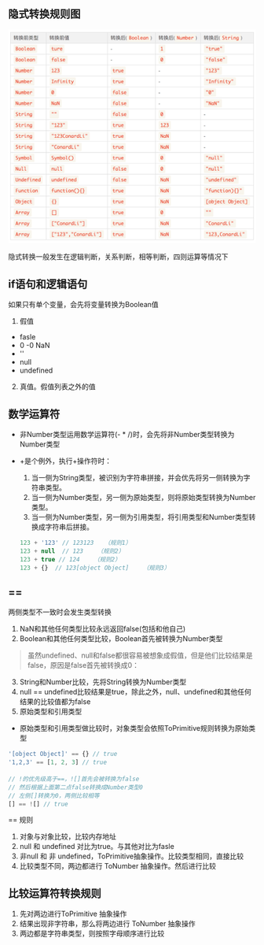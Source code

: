## 隐式转换规则图
![隐式转换规则图](隐式转换规则图.jpg)

隐式转换一般发生在逻辑判断，关系判断，相等判断，四则运算等情况下

##  if语句和逻辑语句
如果只有单个变量，会先将变量转换为Boolean值
1. 假值
- fasle
- 0 -0 NaN
- ''
- null
- undefined

2. 真值。假值列表之外的值

## 数学运算符
* 非Number类型运用数学运算符(- * /)时，会先将非Number类型转换为Number类型
* +是个例外，执行+操作符时：
   1. 当一侧为String类型，被识别为字符串拼接，并会优先将另一侧转换为字符串类型。
   2. 当一侧为Number类型，另一侧为原始类型，则将原始类型转换为Number类型。
   3. 当一侧为Number类型，另一侧为引用类型，将引用类型和Number类型转换成字符串后拼接。

   ```js
   123 + '123' // 123123   （规则1）
   123 + null  // 123    （规则2）
   123 + true // 124    （规则2）
   123 + {}  // 123[object Object]    （规则3）
   ```


## ==
两侧类型不一致时会发生类型转换
1. NaN和其他任何类型比较永远返回false(包括和他自己)
2. Boolean和其他任何类型比较，Boolean首先被转换为Number类型
  > 虽然undefined、null和false都很容易被想象成假值，但是他们比较结果是false，原因是false首先被转换成0：
3. String和Number比较，先将String转换为Number类型
4. null == undefined比较结果是true，除此之外，null、undefined和其他任何结果的比较值都为false
5. 原始类型和引用类型
  - 原始类型和引用类型做比较时，对象类型会依照ToPrimitive规则转换为原始类型
  ```js
  '[object Object]' == {} // true
  '1,2,3' == [1, 2, 3] // true

  // !的优先级高于==，![]首先会被转换为false
  // 然后根据上面第二点false转换成Number类型0
  // 左侧[]转换为0，两侧比较相等
  [] == ![] // true
  ```


  == 规则
1. 对象与对象比较，比较内存地址
2. null 和 undefined 对比为true。与其他对比为fasle
3. 非null 和 非 undefined，ToPrimitive抽象操作。比较类型相同，直接比较
4. 比较类型不同，两边都进行 ToNumber 抽象操作。然后进行比较

## 比较运算符转换规则
1. 先对两边进行ToPrimitive 抽象操作
2. 结果出现非字符串，那么将两边进行 ToNumber 抽象操作
3. 两边都是字符串类型，则按照字母顺序进行比较

